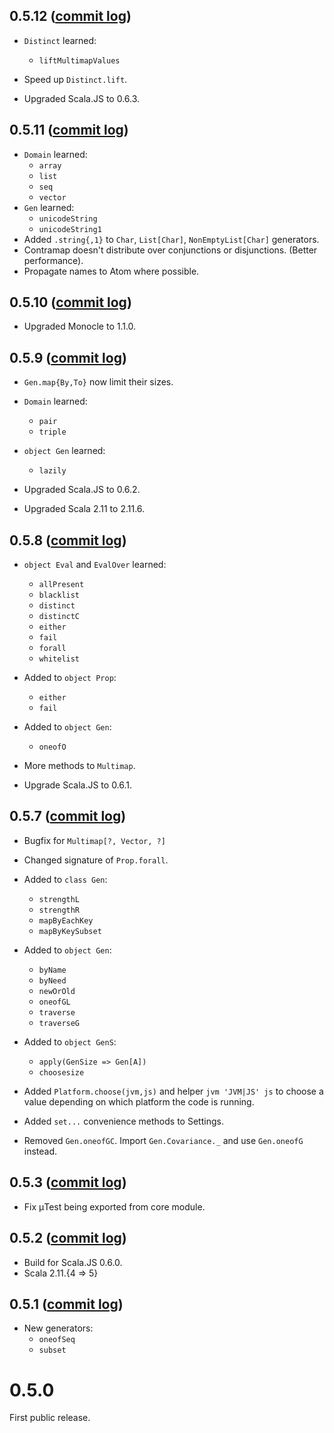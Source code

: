 ## 0.5.12 ([commit log](https://github.com/japgolly/nyaya/compare/v0.5.11...v0.5.12))

* `Distinct` learned:
  * `liftMultimapValues`
* Speed up `Distinct.lift`.

* Upgraded Scala.JS to 0.6.3.

## 0.5.11 ([commit log](https://github.com/japgolly/nyaya/compare/v0.5.10...v0.5.11))

* `Domain` learned:
  * `array`
  * `list`
  * `seq`
  * `vector`
* `Gen` learned:
  * `unicodeString`
  * `unicodeString1`
* Added `.string{,1}` to `Char`, `List[Char]`, `NonEmptyList[Char]` generators.
* Contramap doesn't distribute over conjunctions or disjunctions. (Better performance).
* Propagate names to Atom where possible.

## 0.5.10 ([commit log](https://github.com/japgolly/nyaya/compare/v0.5.9...v0.5.10))

* Upgraded Monocle to 1.1.0.

## 0.5.9 ([commit log](https://github.com/japgolly/nyaya/compare/v0.5.8...v0.5.9))

* `Gen.map{By,To}` now limit their sizes.

* `Domain` learned:
  * `pair`
  * `triple`

* `object Gen` learned:
  * `lazily`

* Upgraded Scala.JS to 0.6.2.
* Upgraded Scala 2.11 to 2.11.6.


## 0.5.8 ([commit log](https://github.com/japgolly/nyaya/compare/v0.5.7...v0.5.8))

* `object Eval` and `EvalOver` learned:
  * `allPresent`
  * `blacklist`
  * `distinct`
  * `distinctC`
  * `either`
  * `fail`
  * `forall`
  * `whitelist`

* Added to `object Prop`:
  * `either`
  * `fail`

* Added to `object Gen`:
  * `oneofO`

* More methods to `Multimap`.

* Upgrade Scala.JS to 0.6.1.


## 0.5.7 ([commit log](https://github.com/japgolly/nyaya/compare/v0.5.3...v0.5.7))

* Bugfix for `Multimap[?, Vector, ?]`

* Changed signature of `Prop.forall`.

* Added to `class Gen`:
  * `strengthL`
  * `strengthR`
  * `mapByEachKey`
  * `mapByKeySubset`

* Added to `object Gen`:
  * `byName`
  * `byNeed`
  * `newOrOld`
  * `oneofGL`
  * `traverse`
  * `traverseG`

* Added to `object GenS`:
  * `apply(GenSize => Gen[A])`
  * `choosesize`

* Added `Platform.choose(jvm,js)` and helper `jvm 'JVM|JS' js`
  to choose a value depending on which platform the code is running.

* Added `set...` convenience methods to Settings.

* Removed `Gen.oneofGC`. Import `Gen.Covariance._` and use `Gen.oneofG` instead.

## 0.5.3 ([commit log](https://github.com/japgolly/nyaya/compare/v0.5.2...v0.5.3))

* Fix μTest being exported from core module.

## 0.5.2 ([commit log](https://github.com/japgolly/nyaya/compare/v0.5.1...v0.5.2))

* Build for Scala.JS 0.6.0.
* Scala 2.11.{4 ⇒ 5}

## 0.5.1 ([commit log](https://github.com/japgolly/nyaya/compare/v0.5.0...v0.5.1))

* New generators:
  * `oneofSeq`
  * `subset`


# 0.5.0

First public release.
